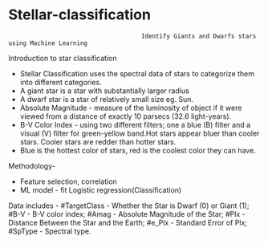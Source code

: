 # Stellar-classification
                                         Identify Giants and Dwarfs stars using Machine Learning

Introduction to star classification
- Stellar Classification uses the spectral data of stars to categorize them into different categories. 
- A giant star is a star with substantially larger radius 
- A dwarf star is a star of relatively small size eg. Sun.
- Absolute Magnitude - measure of the luminosity of object if it were viewed from a distance of exactly 10 parsecs (32.6 light-years). 
- B-V Color Index - using two different filters; one a blue (B) filter and a visual (V) filter for green-yellow band.Hot stars appear bluer than cooler stars. Cooler stars are redder than hotter stars. 
- Blue is the hottest color of stars, red is the coolest color they can have. 

Methodology-
- Feature selection, correlation
- ML model - fit Logistic regression(Classification) 

Data includes - 
#TargetClass - Whether the Star is Dwarf (0) or Giant (1); 
#B-V - B-V color index; 
#Amag - Absolute Magnitude of the Star; 
#Plx - Distance Between the Star and the Earth;
#e_Plx - Standard Error of Plx; 
#SpType - Spectral type. 
